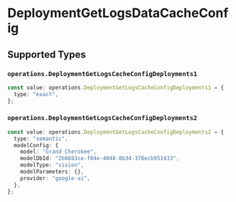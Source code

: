 # DeploymentGetLogsDataCacheConfig


## Supported Types

### `operations.DeploymentGetLogsCacheConfigDeployments1`

```typescript
const value: operations.DeploymentGetLogsCacheConfigDeployments1 = {
  type: "exact",
};
```

### `operations.DeploymentGetLogsCacheConfigDeployments2`

```typescript
const value: operations.DeploymentGetLogsCacheConfigDeployments2 = {
  type: "semantic",
  modelConfig: {
    model: "Grand Cherokee",
    modelDbId: "2b0883ce-f04e-4048-8b34-378ecb951433",
    modelType: "vision",
    modelParameters: {},
    provider: "google-ai",
  },
};
```

